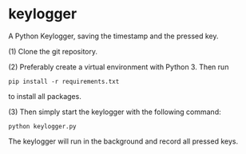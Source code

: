 # keylogger
A Python Keylogger, saving the timestamp and the pressed key.

(1) Clone the git repository.

(2) Preferably create a virtual environment with Python 3. Then run 

```
pip install -r requirements.txt
```

to install all packages. 

(3) Then simply start the keylogger with the following command:

```
python keylogger.py
```

The keylogger will run in the background and record all pressed keys.

